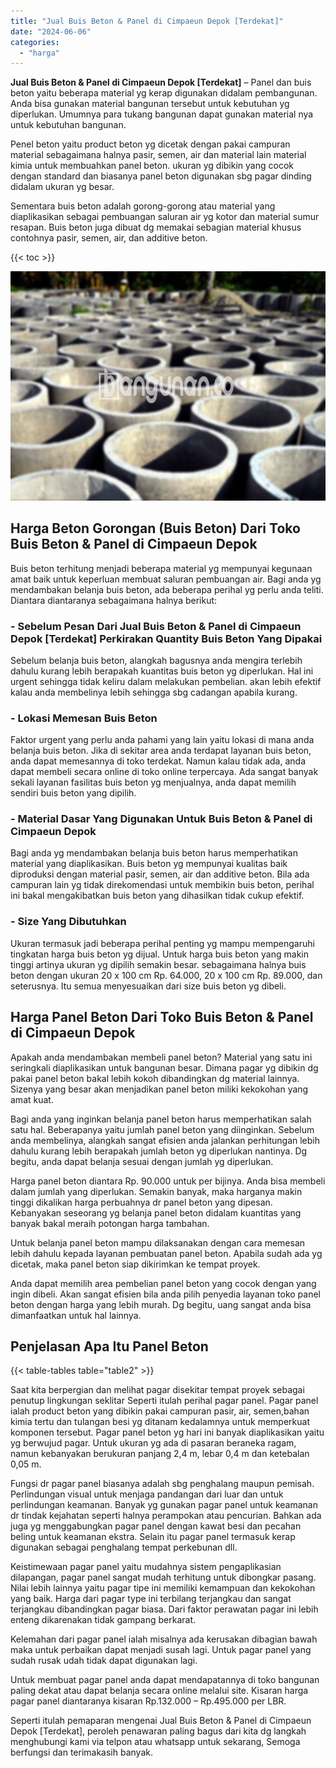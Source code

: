 ```yaml
---
title: "Jual Buis Beton & Panel di Cimpaeun Depok [Terdekat]"
date: "2024-06-06"
categories: 
  - "harga"
---
```


**Jual Buis Beton & Panel di Cimpaeun Depok \[Terdekat\]** – Panel dan buis beton yaitu beberapa material yg kerap digunakan didalam pembangunan. Anda bisa gunakan material bangunan tersebut untuk kebutuhan yg diperlukan. Umumnya para tukang bangunan dapat gunakan material nya untuk kebutuhan bangunan.

Penel beton yaitu product beton yg dicetak dengan pakai campuran material sebagaimana halnya pasir, semen, air dan material lain material kimia untuk membuahkan panel beton. ukuran yg dibikin yang cocok dengan standard dan biasanya panel beton digunakan sbg pagar dinding didalam ukuran yg besar.

Sementara buis beton adalah gorong-gorong atau material yang diaplikasikan sebagai pembuangan saluran air yg kotor dan material sumur resapan. Buis beton juga dibuat dg memakai sebagian material khusus contohnya pasir, semen, air, dan additive beton.

{{< toc >}}

![Jual Buis Beton & Panel di Cimpaeun Depok [Terdekat]](/images/jual-panel-buis-beton-murah-07.png)

## Harga Beton Gorongan (Buis Beton) Dari Toko Buis Beton & Panel di Cimpaeun Depok

Buis beton terhitung menjadi beberapa material yg mempunyai kegunaan amat baik untuk keperluan membuat saluran pembuangan air. Bagi anda yg mendambakan belanja buis beton, ada beberapa perihal yg perlu anda teliti. Diantara diantaranya sebagaimana halnya berikut:

### \- Sebelum Pesan Dari Jual Buis Beton & Panel di Cimpaeun Depok \[Terdekat\] Perkirakan Quantity Buis Beton Yang Dipakai

Sebelum belanja buis beton, alangkah bagusnya anda mengira terlebih dahulu kurang lebih berapakah kuantitas buis beton yg diperlukan. Hal ini urgent sehingga tidak keliru dalam melakukan pembelian. akan lebih efektif kalau anda membelinya lebih sehingga sbg cadangan apabila kurang.

### \- Lokasi Memesan Buis Beton

Faktor urgent yang perlu anda pahami yang lain yaitu lokasi di mana anda belanja buis beton. Jika di sekitar area anda terdapat layanan buis beton, anda dapat memesannya di toko terdekat. Namun kalau tidak ada, anda dapat membeli secara online di toko online terpercaya. Ada sangat banyak sekali layanan fasilitas buis beton yg menjualnya, anda dapat memilih sendiri buis beton yang dipilih.

### \- Material Dasar Yang Digunakan Untuk Buis Beton & Panel di Cimpaeun Depok

Bagi anda yg mendambakan belanja buis beton harus memperhatikan material yang diaplikasikan. Buis beton yg mempunyai kualitas baik diproduksi dengan material pasir, semen, air dan additive beton. Bila ada campuran lain yg tidak direkomendasi untuk membikin buis beton, perihal ini bakal mengakibatkan buis beton yang dihasilkan tidak cukup efektif.

### \- Size Yang Dibutuhkan

Ukuran termasuk jadi beberapa perihal penting yg mampu mempengaruhi tingkatan harga buis beton yg dijual. Untuk harga buis beton yang makin tinggi artinya ukuran yg dipilih semakin besar. sebagaimana halnya buis beton dengan ukuran 20 x 100 cm Rp. 64.000, 20 x 100 cm Rp. 89.000, dan seterusnya. Itu semua menyesuaikan dari size buis beton yg dibeli.

## Harga Panel Beton Dari Toko Buis Beton & Panel di Cimpaeun Depok

Apakah anda mendambakan membeli panel beton? Material yang satu ini seringkali diaplikasikan untuk bangunan besar. Dimana pagar yg dibikin dg pakai panel beton bakal lebih kokoh dibandingkan dg material lainnya. Sizenya yang besar akan menjadikan panel beton miliki kekokohan yang amat kuat.

Bagi anda yang inginkan belanja panel beton harus memperhatikan salah satu hal. Beberapanya yaitu jumlah panel beton yang diinginkan. Sebelum anda membelinya, alangkah sangat efisien anda jalankan perhitungan lebih dahulu kurang lebih berapakah jumlah beton yg diperlukan nantinya. Dg begitu, anda dapat belanja sesuai dengan jumlah yg diperlukan.

Harga panel beton diantara Rp. 90.000 untuk per bijinya. Anda bisa membeli dalam jumlah yang diperlukan. Semakin banyak, maka harganya makin tinggi dikalikan harga perbuahnya dr panel beton yang dipesan. Kebanyakan seseorang yg belanja panel beton didalam kuantitas yang banyak bakal meraih potongan harga tambahan.

Untuk belanja panel beton mampu dilaksanakan dengan cara memesan lebih dahulu kepada layanan pembuatan panel beton. Apabila sudah ada yg dicetak, maka panel beton siap dikirimkan ke tempat proyek.

Anda dapat memilih area pembelian panel beton yang cocok dengan yang ingin dibeli. Akan sangat efisien bila anda pilih penyedia layanan toko panel beton dengan harga yang lebih murah. Dg begitu, uang sangat anda bisa dimanfaatkan untuk hal lainnya.

## Penjelasan Apa Itu Panel Beton

{{< table-tables table="table2" >}}

Saat kita berpergian dan melihat pagar disekitar tempat proyek sebagai penutup lingkungan seklitar Seperti itulah perihal pagar panel. Pagar panel ialah product beton yang dibikin pakai campuran pasir, air, semen,bahan kimia tertu dan tulangan besi yg ditanam kedalamnya untuk memperkuat komponen tersebut. Pagar panel beton yg hari ini banyak diaplikasikan yaitu yg berwujud pagar. Untuk ukuran yg ada di pasaran beraneka ragam, namun kebanyakan berukuran panjang 2,4 m, lebar 0,4 m dan ketebalan 0,05 m.

Fungsi dr pagar panel biasanya adalah sbg penghalang maupun pemisah. Perlindungan visual untuk menjaga pandangan dari luar dan untuk perlindungan keamanan. Banyak yg gunakan pagar panel untuk keamanan dr tindak kejahatan seperti halnya perampokan atau pencurian. Bahkan ada juga yg menggabungkan pagar panel dengan kawat besi dan pecahan beling untuk keamanan ekstra. Selain itu pagar panel termasuk kerap digunakan sebagai penghalang tempat perkebunan dll.

Keistimewaan pagar panel yaitu mudahnya sistem pengaplikasian dilapangan, pagar panel sangat mudah terhitung untuk dibongkar pasang. Nilai lebih lainnya yaitu pagar tipe ini memiliki kemampuan dan kekokohan yang baik. Harga dari pagar type ini terbilang terjangkau dan sangat terjangkau dibandingkan pagar biasa. Dari faktor perawatan pagar ini lebih enteng dikarenakan tidak gampang berkarat.

Kelemahan dari pagar panel ialah misalnya ada kerusakan dibagian bawah maka untuk perbaikan dapat menjadi susah lagi. Untuk pagar panel yang sudah rusak udah tidak dapat digunakan lagi.

Untuk membuat pagar panel anda dapat mendapatannya di toko bangunan paling dekat atau dapat belanja secara online melalui site. Kisaran harga pagar panel diantaranya kisaran Rp.132.000 – Rp.495.000 per LBR.

Seperti itulah pemaparan mengenai Jual Buis Beton & Panel di Cimpaeun Depok \[Terdekat\], peroleh penawaran paling bagus dari kita dg langkah menghubungi kami via telpon atau whatsapp untuk sekarang, Semoga berfungsi dan terimakasih banyak.
